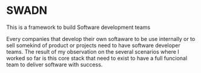 # SWADN
This is a framework to build Software development teams

Every companies that develop their own softaware to be use internally or to sell somekind of product or projects need to have software developer teams.
The result of my observation on the several scenarios where I worked so far is this core stack that need to exist to have a full funcional team to deliver software with success.

